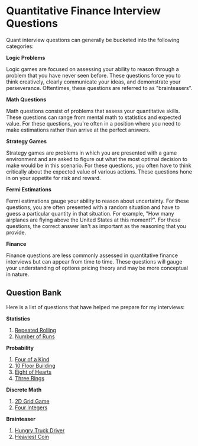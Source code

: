 # Quantitative Finance Interview Questions

Quant interview questions can generally be bucketed into the following categories:

**Logic Problems**

Logic games are focused on assessing your ability to reason through a problem that you have never seen before. These questions force you to think creatively, clearly communicate your ideas, and demonstrate your perseverance. Oftentimes, these questions are referred to as "brainteasers".

**Math Questions**

Math questions consist of problems that assess your quantitative skills. These questions can range from mental math to statistics and expected value. For these questions, you're often in a position where you need to make estimations rather than arrive at the perfect answers.

**Strategy Games**

Strategy games are problems in which you are presented with a game environment and are asked to figure out what the most optimal decision to make would be in this scenario. For these questions, you often have to think critically about the expected value of various actions. These questions hone in on your appetite for risk and reward.

**Fermi Estimations**

Fermi estimations gauge your ability to reason about uncertainty. For these questions, you are often presented with a random situation and have to guess a particular quantity in that situation. For example, "How many airplanes are flying above the United States at this moment?". For these questions, the correct answer isn't as important as the reasoning that you provide.

**Finance**

Finance questions are less commonly assessed in quantitative finance interviews but can appear from time to time. These questions will gauge your understanding of options pricing theory and may be more conceptual in nature.

## Question Bank

Here is a list of questions that have helped me prepare for my interviews:

**Statistics**
1. [Repeated Rolling](https://openquant.co/questions/repeated-rolling)
2. [Number of Runs](https://openquant.co/questions/number-of-runs)

**Probability**
1. [Four of a Kind](https://openquant.co/questions/four-of-a-kind)
2. [10 Floor Building](https://openquant.co/questions/ten-floor-building)
3. [Eight of Hearts](https://openquant.co/questions/eight-of-hearts)
4. [Three Rings](https://openquant.co/questions/three-rings)

**Discrete Math**
1. [2D Grid Game](https://openquant.co/questions/2D-grid-game)
2. [Four Integers](https://openquant.co/questions/four-integers)

**Brainteaser**
1. [Hungry Truck Driver](https://openquant.co/questions/hungry-truck-driver)
2. [Heaviest Coin](https://openquant.co/questions/heaviest-coin)
